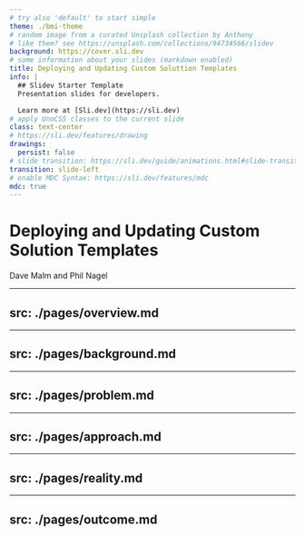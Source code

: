 ```yaml
---
# try also 'default' to start simple
theme: ./bmi-theme
# random image from a curated Unsplash collection by Anthony
# like them? see https://unsplash.com/collections/94734566/slidev
background: https://cover.sli.dev
# some information about your slides (markdown enabled)
title: Deploying and Updating Custom Soluttion Templates
info: |
  ## Slidev Starter Template
  Presentation slides for developers.

  Learn more at [Sli.dev](https://sli.dev)
# apply UnoCSS classes to the current slide
class: text-center
# https://sli.dev/features/drawing
drawings:
  persist: false
# slide transition: https://sli.dev/guide/animations.html#slide-transitions
transition: slide-left
# enable MDC Syntax: https://sli.dev/features/mdc
mdc: true
---
```


# Deploying and Updating Custom Solution Templates

Dave Malm and Phil Nagel

---
src: ./pages/overview.md
---
---
src: ./pages/background.md
---
---
src: ./pages/problem.md
---
---
src: ./pages/approach.md
---
---
src: ./pages/reality.md
---
---
src: ./pages/outcome.md
---
